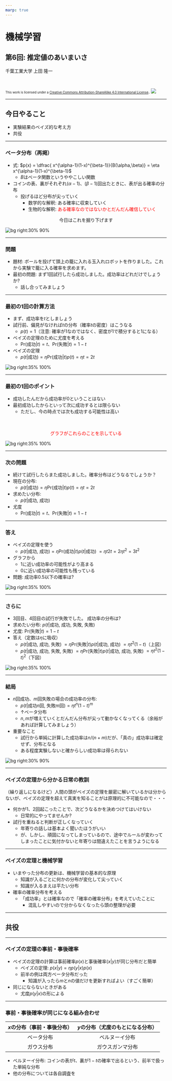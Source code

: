```yaml
---
marp: true
---
```


<!-- footer: "機械学習（と統計）第6回" -->

# 機械学習

## 第6回: 推定値のあいまいさ

千葉工業大学 上田 隆一

<br />

<span style="font-size:70%">This work is licensed under a </span>[<span style="font-size:70%">Creative Commons Attribution-ShareAlike 4.0 International License</span>](https://creativecommons.org/licenses/by-sa/4.0/).
![](https://i.creativecommons.org/l/by-sa/4.0/88x31.png)

---

<!-- paginate: true -->

## 今日やること

- 実験結果のベイズ的な考え方
- 共役

---

### ベータ分布（再掲）

- 式: $p(x) = \dfrac{ x^{\alpha-1}(1-x)^{\beta-1}}{B(\alpha,\beta)} = \eta x^{\alpha-1}(1-x)^{\beta-1}$
    - $B$はベータ関数というややこしい関数
- コインの表、裏がそれぞれ$(\alpha-1)$、$(\beta-1)$回出たときに、表が出る確率の分布
    - 投げるほど分布が尖っていく
        - 数学的な解釈: ある確率に収束していく
        - 生物的な解釈: <span style="color:red">ある確率なのではないかとだんだん確信していく</span>


<center>今日はこれを掘り下げます</center>

![bg right:30% 90%](./figs/beta.png)

---

### 問題

- 題材: ボールを投げて頭上の籠に入れる玉入れロボットを作りました。これから実験で籠に入る確率を求めます。
    <br />
- 最初の問題: まず1回試行したら成功しました。成功率はどれだけでしょうか?
    - 話し合ってみましょう

---

### 最初の1回の計算方法

- まず、成功率を$t$としましょう
- 試行前、偏見がなければ$t$の分布（確率$t$の密度）はこうなる
    - $p(t) = 1$（注意: 確率が$1$なのではなく、密度が$1$で積分すると$1$になる）
- ベイズの定理のために尤度を考える
    - $\text{Pr}($成功$|t) = t$、$\text{Pr}($失敗$|t) = 1-t$
- ベイズの定理
    - $p(t|$成功$) = \eta\text{Pr}($成功$|t)p(t)=\eta t=2t$

![bg right:35% 100%](./figs/experiment_1.png)

---

### 最初の1回のポイント

- 成功したんだから成功率が$0$ということはない
- 最初成功したからといって次に成功するとは限らない
    - ただし、今の時点では次も成功する可能性は高い

<br />
<br />

<center style="color:red">グラフがこれらのことを示している</center>

![bg right:35% 100%](./figs/experiment_1.png)

---

### 次の問題

- 続けて試行したらまた成功しました。確率分布はどうなるでしょうか？
- 現在の分布: 
    - $p(t|$成功$) = \eta\text{Pr}($成功$|t)p(t)=\eta t=2t$
- 求めたい分布: 
    - $p(t|$成功, 成功$)$
- 尤度
    - $\text{Pr}($成功$|t) = t$、$\text{Pr}($失敗$|t) = 1-t$

---

### 答え

- ベイズの定理を使う
    - $p(t|$成功, 成功$) = \eta\text{Pr}($成功$|t)p(t|$成功$)$
    $=\eta t2t = 2\eta t^2 = 3t^2$
- グラフから
    - $1$に近い成功率の可能性がより高まる
    - $0$に近い成功率の可能性も残っている
- 問題: 成功率$0.5$以下の確率は?

![bg right:35% 100%](./figs/experiment_2.png)

---

### さらに


- 3回目、4回目の試行が失敗でした。
成功率の分布は?
- 求めたい分布: $p(t|$成功, 成功, 失敗, 失敗$)$
- 尤度: $\text{Pr}($失敗$|t) = 1-t$
- 答え（定数は$\eta$に吸収）
    * $p(t|$成功, 成功, 失敗$)$
    $=\eta\text{Pr}($失敗$|t)p(t|$成功, 成功$)$
    $=\eta t^2(1-t)$（上図）
    * $p(t|$成功, 成功, 失敗, 失敗$)$
    $=\eta\text{Pr}($失敗$|t)p(t|$成功, 成功, 失敗$)$
    $=\eta t^2(1-t)^2$（下図）

![bg right:35% 100%](./figs/experiment_3_4.png)

---

### 結局

- $n$回成功、$m$回失敗の場合の成功率の分布: 
    - $p(t|$成功$n$回, 失敗$m$回$) = \eta t^n(1-t)^m$
    - ↑ベータ分布
    - $n, m$が増えていくとだんだん分布が尖って動かなくなってくる（余裕があれば計算してみましょう）
- 重要なこと
    - 試行から単純に計算した成功率は$n/(n+m)$だが、「真の」成功率は確定せず、分布となる
    - ある程度実験しないと確からしい成功率は得られない

![bg right:30% 90%](./figs/beta.png)

---

### ベイズの定理から分かる日常の教訓

（繰り返しになるけど）人間の頭がベイズの定理を厳密に解いているかは分からないが、ベイズの定理を超えて真実を知ることがは原理的に不可能なので・・・

- 何かが1、2回起こったことで、次どうなるかを決めつけてはいけない
    - 日常的にやってませんか?
- 試行を重ねると判断が正しくなっていく
    - 年寄りの話しは基本よく聞いたほうがいい
    - が、しかし、頑固になってしまっているので、途中でルールが変わってしまったことに気付かないと年寄りは間違えたことを言うようになる

---

### ベイズの定理と機械学習

- いまやった分布の更新は、機械学習の基本的な原理
    - 知識が入るごとに何かの分布が変化して尖っていく
    - 知識が入るまえは平たい分布
- 確率の確率分布を考える
    - 「成功率」とは確率なので「確率の確率分布」を考えていたことに
        - 混乱しやすいので分からなくなったら頭の整理が必要


---

## 共役

---

### ベイズの定理の事前・事後確率

- ベイズの定理の計算は事前確率$p(x)$と事後確率$(x|y)$が同じ分布だと簡単
    - ベイズの定理: $p(x|y) = \eta p(y|x)p(x)$
    - 前半の例は両方ベータ分布だった
        - 知識が入ったら$m$と$n$の値だけを更新すればよい（すごく簡単）
- 同じにならないときがある
    - 尤度$p(y|x)$の形による

---

### 事前・事後確率が同じになる組み合わせ

|$x$の分布（事前・事後分布）|$y$の分布（尤度のもとになる分布）|
|:---:|:---:|
|ベータ分布|ベルヌーイ分布|
|ガウス分布|ガウスガンマ分布|

* ベルヌーイ分布: コインの表が$t$、裏が$1-t$の確率で出るという、前半で扱った単純な分布
* 他の分布については各自調査を

